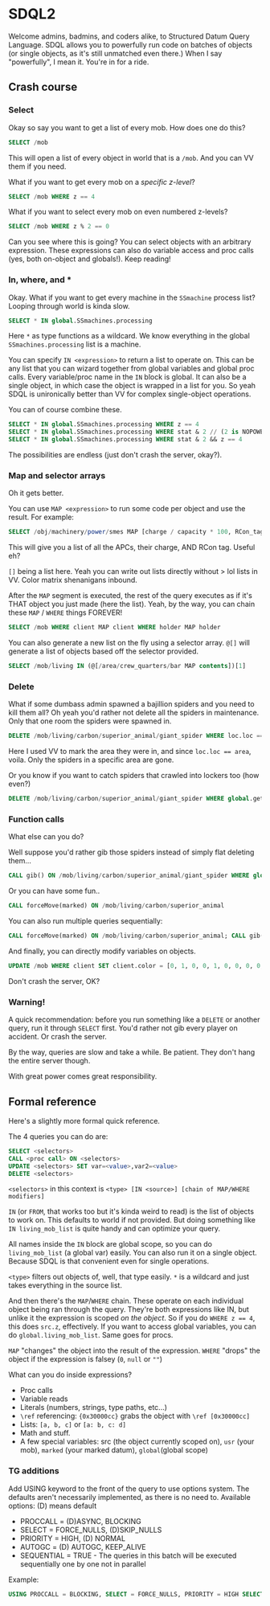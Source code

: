# SDQL2
Welcome admins, badmins, and coders alike, to Structured Datum Query Language. SDQL allows you to powerfully run code on batches of objects (or single objects, as it's still unmatched even there.) When I say "powerfully", I mean it. You're in for a ride.

## Crash course
### Select
Okay so say you want to get a list of every mob. How does one do this?
```sql
SELECT /mob
```
This will open a list of every object in world that is a `/mob`. And you can VV them if you need.

What if you want to get every mob on a *specific z-level*?
```sql
SELECT /mob WHERE z == 4
```

What if you want to select every mob on even numbered z-levels?
```sql
SELECT /mob WHERE z % 2 == 0
```

Can you see where this is going? You can select objects with an arbitrary expression. These expressions can also do variable access and proc calls (yes, both on-object and globals!). Keep reading!

### In, where, and *
Okay. What if you want to get every machine in the `SSmachine` process list? Looping through world is kinda slow.

```sql
SELECT * IN global.SSmachines.processing
```

Here `*` as type functions as a wildcard. We know everything in the global `SSmachines.processing` list is a machine.

You can specify `IN <expression>` to return a list to operate on. This can be any list that you can wizard together from global variables and global proc calls. Every variable/proc name in the `IN` block is global. It can also be a single object, in which case the object is wrapped in a list for you. So yeah SDQL is unironically better than VV for complex single-object operations.

You can of course combine these.
```sql
SELECT * IN global.SSmachines.processing WHERE z == 4
SELECT * IN global.SSmachines.processing WHERE stat & 2 // (2 is NOPOWER, cannot use defines from SDQL. Sorry!)
SELECT * IN global.SSmachines.processing WHERE stat & 2 && z == 4
```

The possibilities are endless (just don't crash the server, okay?).

### Map and selector arrays
Oh it gets better.

You can use `MAP <expression>` to run some code per object and use the result. For example:

```sql
SELECT /obj/machinery/power/smes MAP [charge / capacity * 100, RCon_tag, src]
```

This will give you a list of all the APCs, their charge, AND RCon tag. Useful eh?

`[]` being a list here. Yeah you can write out lists directly without > lol lists in VV. Color matrix
shenanigans inbound.

After the `MAP` segment is executed, the rest of the query executes as if it's THAT object you just made
(here the list).
Yeah, by the way, you can chain these `MAP` / `WHERE` things FOREVER!

```sql
SELECT /mob WHERE client MAP client WHERE holder MAP holder
```

You can also generate a new list on the fly using a selector array. `@[]` will generate a list of objects based off the selector provided.

```sql
SELECT /mob/living IN (@[/area/crew_quarters/bar MAP contents])[1]
```

### Delete

What if some dumbass admin spawned a bajillion spiders and you need to kill them all?
Oh yeah you'd rather not delete all the spiders in maintenance. Only that one room the spiders were
spawned in.

```sql
DELETE /mob/living/carbon/superior_animal/giant_spider WHERE loc.loc == marked
```

Here I used VV to mark the area they were in, and since `loc.loc == area`, voila.
Only the spiders in a specific area are gone.

Or you know if you want to catch spiders that crawled into lockers too (how even?)

```sql
DELETE /mob/living/carbon/superior_animal/giant_spider WHERE global.get_area(src) == marked
```

### Function calls
What else can you do?

Well suppose you'd rather gib those spiders instead of simply flat deleting them...

```sql
CALL gib() ON /mob/living/carbon/superior_animal/giant_spider WHERE global.get_area(src) == marked
```

Or you can have some fun..

```sql
CALL forceMove(marked) ON /mob/living/carbon/superior_animal
```

You can also run multiple queries sequentially:

```sql
CALL forceMove(marked) ON /mob/living/carbon/superior_animal; CALL gib() ON /mob/living/carbon/superior_animal
```

And finally, you can directly modify variables on objects.

```sql
UPDATE /mob WHERE client SET client.color = [0, 1, 0, 0, 1, 0, 0, 0, 0, 0, 1, 0, 0, 0, 0, 0]
```

Don't crash the server, OK?

### Warning!

A quick recommendation: before you run something like a `DELETE` or another query, run it through `SELECT` first. You'd rather not gib every player on accident. Or crash the server.

By the way, queries are slow and take a while. Be patient. They don't hang the entire server though.

With great power comes great responsibility.

## Formal reference
Here's a slightly more formal quick reference.

The 4 queries you can do are:

```sql
SELECT <selectors>
CALL <proc call> ON <selectors>
UPDATE <selectors> SET var=<value>,var2=<value>
DELETE <selectors>
```

`<selectors>` in this context is `<type> [IN <source>] [chain of MAP/WHERE modifiers]`

`IN` (or `FROM`, that works too but it's kinda weird to read) is the list of objects to work on. This defaults to world if not provided. But doing something like `IN living_mob_list` is quite handy and can optimize your query.

All names inside the `IN` block are global scope, so you can do `living_mob_list` (a global var) easily. You can also run it on a single object. Because SDQL is that convenient even for single operations.

`<type>` filters out objects of, well, that type easily. `*` is a wildcard and just takes everything in
the source list.

And then there's the `MAP`/`WHERE` chain. These operate on each individual object being ran through the query. They're both expressions like IN, but unlike it the expression is scoped *on the object*. So if you do `WHERE z == 4`, this does `src.z`, effectively. If you want to access global variables, you can do `global.living_mob_list`. Same goes for procs.

`MAP` "changes" the object into the result of the expression.
`WHERE` "drops" the object if the expression is falsey (`0`, `null` or `""`)

What can you do inside expressions?

* Proc calls
* Variable reads
* Literals (numbers, strings, type paths, etc...)
* `\ref` referencing: `{0x30000cc}` grabs the object with `\ref [0x30000cc]`
* Lists: `[a, b, c]` or `[a: b, c: d]`
* Math and stuff.
* A few special variables: src (the object currently scoped on), `usr` (your mob),
`marked` (your marked datum), `global`(global scope)

### TG additions
Add USING keyword to the front of the query to use options system. The defaults aren't necessarily implemented, as there is no need to.
Available options: (D) means default
- PROCCALL = (D)ASYNC, BLOCKING
- SELECT = FORCE_NULLS, (D)SKIP_NULLS
- PRIORITY = HIGH, (D) NORMAL
- AUTOGC = (D) AUTOGC, KEEP_ALIVE
- SEQUENTIAL = TRUE - The queries in this batch will be executed sequentially one by one not in parallel

Example: 
```sql
USING PROCCALL = BLOCKING, SELECT = FORCE_NULLS, PRIORITY = HIGH SELECT /mob FROM world WHERE z == 1
```
